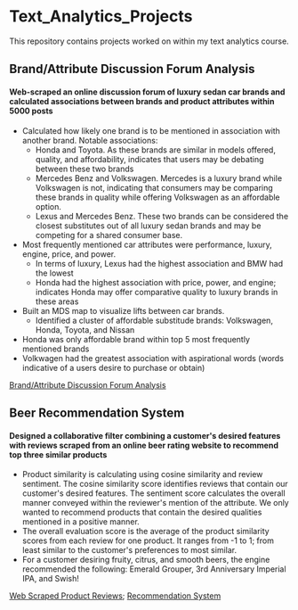 # Text_Analytics_Projects

This repository contains projects worked on within my text analytics course. 

## Brand/Attribute Discussion Forum Analysis
#### Web-scraped an online discussion forum of luxury sedan car brands and calculated associations between brands and product attributes within 5000 posts

- Calculated how likely one brand is to be mentioned in association with another brand. Notable associations:
  - Honda and Toyota. As these brands are similar in models offered, quality, and affordability, indicates that users may be debating between these two brands
  - Mercedes Benz and Volkswagen. Mercedes is a luxury brand while Volkswagen is not, indicating that consumers may be comparing these brands in quality while offering Volkswagen as an affordable option.
  - Lexus and Mercedes Benz. These two brands can be considered the closest substitutes out of all luxury sedan brands and may be competing for a shared consumer base. 
- Most frequently mentioned car attributes were performance, luxury, engine, price, and power.   
  - In terms of luxury, Lexus had the highest association and BMW had the lowest
  - Honda had the highest association with price, power, and engine; indicates Honda may offer comparative quality to luxury brands in these areas 
- Built an MDS map to visualize lifts between car brands.
  - Identified a cluster of affordable substitude brands: Volkswagen, Honda, Toyota, and Nissan 
- Honda was only affordable brand within top 5 most frequently mentioned brands 
- Volkwagen had the greatest association with aspirational words (words indicative of a users desire to purchase or obtain) 

[Brand/Attribute Discussion Forum Analysis](https://github.com/indialindsay/Text_Analytics_Projects/blob/master/Brand_Attribute_Forum_Text_Analysis.ipynb)

## Beer Recommendation System
#### Designed a collaborative filter combining a customer's desired features with reviews scraped from an online beer rating website to recommend top three similar products
- Product similarity is calculating using cosine similarity and review sentiment. The cosine similarity score identifies reviews that contain our customer's desired features. The sentiment score calculates the overall manner conveyed within the reviewer's mention of the attribute. We only wanted to recommend products that contain the desired qualities mentioned in a positive manner. 
- The overall evaluation score is the average of the product similarity scores from each review for one product. It ranges from -1 to 1; from least similar to the customer's preferences to most similar. 
- For a customer desiring fruity, citrus, and smooth beers, the engine recommended the following: Emerald Grouper, 3rd Anniversary Imperial IPA, and Swish!

[Web Scraped Product Reviews](https://github.com/indialindsay/Text_Analytics_Projects/blob/master/Web-Scraping%20Products.ipynb);
[Recommendation System](https://github.com/indialindsay/Text_Analytics_Projects/blob/master/Recommender.ipynb)
